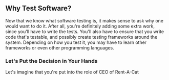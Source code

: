 ## Why Test Software?

Now that we know what software testing is, it makes sense to ask why one would want to do it.  After all, you're definitely adding some extra work, since you'll have to write the tests.  You'll also have to ensure that you write code that's testable, and possibly create testing frameworks around the system.  Depending on how you test it, you may have to learn other frameworks or even other programming languages.

### Let's Put the Decision in Your Hands

Let's imagine that you're put into the role of CEO of Rent-A-Cat